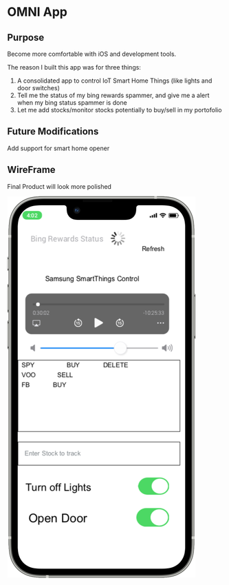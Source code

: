 # OMNI App
## Purpose
Become more comfortable with iOS and development tools. 

The reason I built this app was for three things:
1) A consolidated app to control IoT Smart Home Things (like lights and door switches)
2) Tell me the status of my bing rewards spammer, and give me a alert when my bing status spammer is done 
3) Let me add stocks/monitor stocks potentially to buy/sell in my portofolio 

## Future Modifications
Add support for smart home opener

## WireFrame
Final Product will look more polished

![alt text](wireFrame.png)

